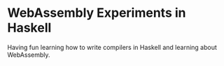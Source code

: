 # WebAssembly Experiments in Haskell

Having fun learning how to write compilers in Haskell and learning
about WebAssembly.
